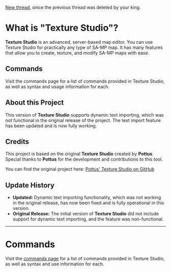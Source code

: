 
[New thread](https://www.burgershot.gg/showthread.php?tid=174), since the previous thread was deleted by your king. 

# What is "Texture Studio"?

**Texture Studio** is an advanced, server-based map editor. You can use Texture Studio for practically any type of SA-MP map. It has many features that allow you to create, texture, and modify SA-MP maps with ease.

## Commands
Visit the commands page for a list of commands provided in Texture Studio, as well as syntax and usage information for each.

## About this Project
This version of **Texture Studio** supports dynamic text importing, which was not functional in the original release of the project. The text import feature has been updated and is now fully working.

## Credits
This project is based on the original **Texture Studio** created by **Pottus**. Special thanks to **Pottus** for the development and contributions to this tool.

You can find the original project here: [Pottus' Texture Studio on GitHub](https://github.com/Pottus/Texture-Studio)

## Update History
- **Updated:** Dynamic text importing functionality, which was not working in the original release, has now been fixed and is fully operational in this version.
- **Original Release:** The initial version of **Texture Studio** did not include support for dynamic text importing, and the feature was non-functional.


--------

# Commands

Visit the [commands page](../../wiki/All-Commands) for a list of commands provided in Texture Studio, as well as syntax and use information for each.


